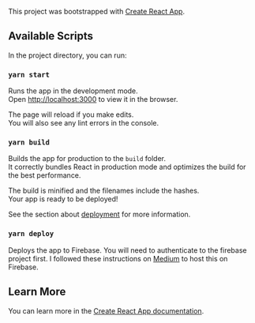 This project was bootstrapped with [Create React App](https://github.com/facebook/create-react-app).

## Available Scripts

In the project directory, you can run:

### `yarn start`

Runs the app in the development mode.<br />
Open [http://localhost:3000](http://localhost:3000) to view it in the browser.

The page will reload if you make edits.<br />
You will also see any lint errors in the console.

### `yarn build`

Builds the app for production to the `build` folder.<br />
It correctly bundles React in production mode and optimizes the build for the best performance.

The build is minified and the filenames include the hashes.<br />
Your app is ready to be deployed!

See the section about [deployment](https://facebook.github.io/create-react-app/docs/deployment) for more information.

### `yarn deploy`

Deploys the app to Firebase. You will need to authenticate to the firebase project first.
I followed these instructions on [Medium](https://medium.com/@impaachu/host-a-react-based-website-free-of-cost-with-firebase-hosting-and-connect-with-your-own-domain-53146731807f) to host this on Firebase.

## Learn More

You can learn more in the [Create React App documentation](https://facebook.github.io/create-react-app/docs/getting-started).
